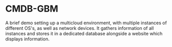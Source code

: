 # CMDB-GBM
A brief demo setting up a multicloud environment, with multiple instances of different OS's, as well as network devices. It gathers information of all instances and stores it in a dedicated database alongside a website which displays information.
